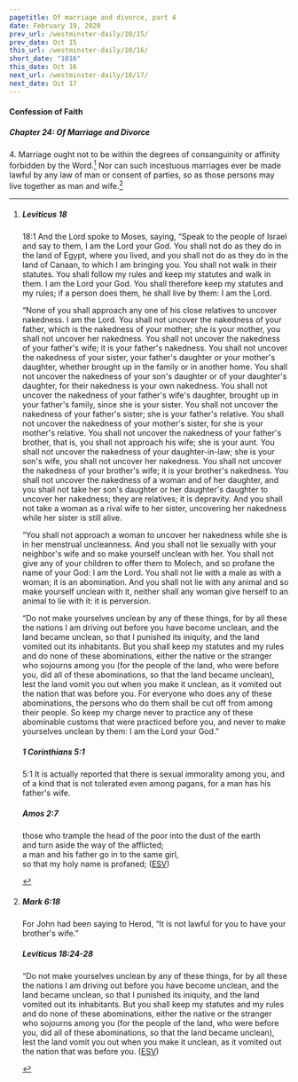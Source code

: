 ```yaml
---
pagetitle: Of marriage and divorce, part 4
date: February 19, 2020
prev_url: /westminster-daily/10/15/
prev_date: Oct 15
this_url: /westminster-daily/10/16/
short_date: "1016"
this_date: Oct 16
next_url: /westminster-daily/10/17/
next_date: Oct 17
---
```


#### Confession of Faith

##### Chapter 24: Of Marriage and Divorce

<span class="q">4.</span> Marriage ought not to be within the degrees of consanguinity or affinity forbidden by the Word.[^fnref:wcf1] Nor can such incestuous marriages ever be made lawful by any law of man or consent of parties, so as those persons may live together as man and wife.[^fnref:wcf2]

[^fnref:wcf1]: <div class="esv"><h5>Leviticus 18</h5> <div class="esv-text"> <p id="p03018001.04-1"><span class="chapter-num" id="v03018001-1">18:1&nbsp;</span>And the <span class="small-caps">Lord</span> spoke to Moses, saying, &#8220;Speak to the people of Israel and say to them, I am the <span class="small-caps">Lord</span> your God. You shall not do as they do in the land of Egypt, where you lived, and you shall not do as they do in the land of Canaan, to which I am bringing you. You shall not walk in their statutes. You shall follow my rules and keep my statutes and walk in them. I am the <span class="small-caps">Lord</span> your God. You shall therefore keep my statutes and my rules; if a person does them, he shall live by them: I am the <span class="small-caps">Lord</span>.</p>  <p id="p03018006.01-1">&#8220;None of you shall approach any one of his close relatives to uncover nakedness. I am the <span class="small-caps">Lord</span>. You shall not uncover the nakedness of your father, which is the nakedness of your mother; she is your mother, you shall not uncover her nakedness. You shall not uncover the nakedness of your father's wife; it is your father's nakedness. You shall not uncover the nakedness of your sister, your father's daughter or your mother's daughter, whether brought up in the family or in another home. You shall not uncover the nakedness of your son's daughter or of your daughter's daughter, for their nakedness is your own nakedness. You shall not uncover the nakedness of your father's wife's daughter, brought up in your father's family, since she is your sister. You shall not uncover the nakedness of your father's sister; she is your father's relative. You shall not uncover the nakedness of your mother's sister, for she is your mother's relative. You shall not uncover the nakedness of your father's brother, that is, you shall not approach his wife; she is your aunt. You shall not uncover the nakedness of your daughter-in-law; she is your son's wife, you shall not uncover her nakedness. You shall not uncover the nakedness of your brother's wife; it is your brother's nakedness. You shall not uncover the nakedness of a woman and of her daughter, and you shall not take her son's daughter or her daughter's daughter to uncover her nakedness; they are relatives; it is depravity. And you shall not take a woman as a rival wife to her sister, uncovering her nakedness while her sister is still alive.</p>  <p id="p03018019.01-1">&#8220;You shall not approach a woman to uncover her nakedness while she is in her menstrual uncleanness. And you shall not lie sexually with your neighbor's wife and so make yourself unclean with her. You shall not give any of your children to offer them to Molech, and so profane the name of your God: I am the <span class="small-caps">Lord</span>. You shall not lie with a male as with a woman; it is an abomination. And you shall not lie with any animal and so make yourself unclean with it, neither shall any woman give herself to an animal to lie with it: it is perversion.</p>  <p id="p03018024.01-1">&#8220;Do not make yourselves unclean by any of these things, for by all these the nations I am driving out before you have become unclean, and the land became unclean, so that I punished its iniquity, and the land vomited out its inhabitants. But you shall keep my statutes and my rules and do none of these abominations, either the native or the stranger who sojourns among you (for the people of the land, who were before you, did all of these abominations, so that the land became unclean), lest the land vomit you out when you make it unclean, as it vomited out the nation that was before you. For everyone who does any of these abominations, the persons who do them shall be cut off from among their people. So keep my charge never to practice any of these abominable customs that were practiced before you, and never to make yourselves unclean by them: I am the <span class="small-caps">Lord</span> your God.&#8221;</p> </div><h5>1 Corinthians 5:1</h5> <div class="esv-text"> <p id="p46005001.06-2"><span class="chapter-num" id="v46005001-2">5:1&nbsp;</span>It is actually reported that there is sexual immorality among you, and of a kind that is not tolerated even among pagans, for a man has his father's wife.</p> </div><h5>Amos 2:7</h5> <div class="esv-text"><div class="block-indent"> <p class="line-group" id="p30002007.01-3">those who trample the head of the poor into the dust of the earth<br /> <span class="indent"></span>and turn aside the way of the afflicted;<br /> a man and his father go in to the same girl,<br /> <span class="indent"></span>so that my holy name is profaned;  (<a href="http://www.esv.org" class="copyright">ESV</a>)</p> </div> </div> </div>

[^fnref:wcf2]: <div class="esv"><h5>Mark 6:18</h5> <div class="esv-text"><p id="p41006018.01-1">For John had been saying to Herod, &#8220;It is not lawful for you to have your brother's wife.&#8221;</p> </div><h5>Leviticus 18:24-28</h5> <div class="esv-text"><p id="p03018024.01-2">&#8220;Do not make yourselves unclean by any of these things, for by all these the nations I am driving out before you have become unclean, and the land became unclean, so that I punished its iniquity, and the land vomited out its inhabitants. But you shall keep my statutes and my rules and do none of these abominations, either the native or the stranger who sojourns among you (for the people of the land, who were before you, did all of these abominations, so that the land became unclean), lest the land vomit you out when you make it unclean, as it vomited out the nation that was before you.  (<a href="http://www.esv.org" class="copyright">ESV</a>)</p> </div> </div>

